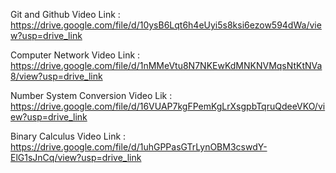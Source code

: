 
Git and Github Video Link : https://drive.google.com/file/d/10ysB6Lqt6h4eUyi5s8ksi6ezow594dWa/view?usp=drive_link

Computer Network Video Link : https://drive.google.com/file/d/1nMMeVtu8N7NKEwKdMNKNVMqsNtKtNVa8/view?usp=drive_link

Number System Conversion Video Lik : https://drive.google.com/file/d/16VUAP7kgFPemKgLrXsgpbTqruQdeeVKO/view?usp=drive_link

Binary Calculus Video Link : https://drive.google.com/file/d/1uhGPPasGTrLynOBM3cswdY-ElG1sJnCq/view?usp=drive_link
